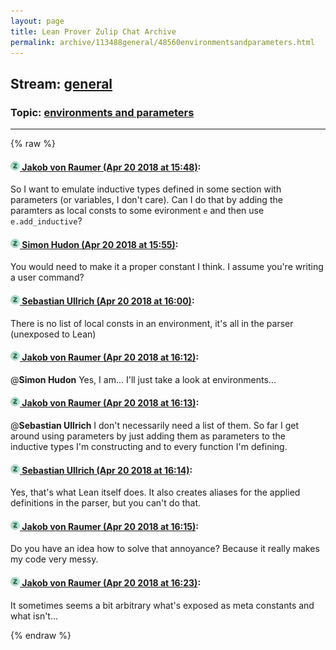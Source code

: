 ```yaml
---
layout: page
title: Lean Prover Zulip Chat Archive 
permalink: archive/113488general/48560environmentsandparameters.html
---
```


## Stream: [general](index.html)
### Topic: [environments and parameters](48560environmentsandparameters.html)

---


{% raw %}
#### [![Click to go to Zulip](../../assets/img/zulip2.png) Jakob von Raumer (Apr 20 2018 at 15:48)](https://leanprover.zulipchat.com/#narrow/stream/113488-general/topic/environments%20and%20parameters/near/125449732):
So I want to emulate inductive types defined in some section with parameters (or variables, I don't care). Can I do that by adding the paramters as local consts to some evironment `e` and then use `e.add_inductive`?

#### [![Click to go to Zulip](../../assets/img/zulip2.png) Simon Hudon (Apr 20 2018 at 15:55)](https://leanprover.zulipchat.com/#narrow/stream/113488-general/topic/environments%20and%20parameters/near/125449994):
You would need to make it a proper constant I think. I assume you're writing a user command?

#### [![Click to go to Zulip](../../assets/img/zulip2.png) Sebastian Ullrich (Apr 20 2018 at 16:00)](https://leanprover.zulipchat.com/#narrow/stream/113488-general/topic/environments%20and%20parameters/near/125450242):
There is no list of local consts in an environment, it's all in the parser (unexposed to Lean)

#### [![Click to go to Zulip](../../assets/img/zulip2.png) Jakob von Raumer (Apr 20 2018 at 16:12)](https://leanprover.zulipchat.com/#narrow/stream/113488-general/topic/environments%20and%20parameters/near/125450717):
@**Simon Hudon** Yes, I am... I'll just take a look at environments...

#### [![Click to go to Zulip](../../assets/img/zulip2.png) Jakob von Raumer (Apr 20 2018 at 16:13)](https://leanprover.zulipchat.com/#narrow/stream/113488-general/topic/environments%20and%20parameters/near/125450747):
@**Sebastian Ullrich** I don't necessarily need a list of them. So far I get around using parameters by just adding them as parameters to the inductive types I'm constructing and to every function I'm defining.

#### [![Click to go to Zulip](../../assets/img/zulip2.png) Sebastian Ullrich (Apr 20 2018 at 16:14)](https://leanprover.zulipchat.com/#narrow/stream/113488-general/topic/environments%20and%20parameters/near/125450823):
Yes, that's what Lean itself does. It also creates aliases for the applied definitions in the parser, but you can't do that.

#### [![Click to go to Zulip](../../assets/img/zulip2.png) Jakob von Raumer (Apr 20 2018 at 16:15)](https://leanprover.zulipchat.com/#narrow/stream/113488-general/topic/environments%20and%20parameters/near/125450856):
Do you have an idea how to solve that annoyance? Because it really makes my code very messy.

#### [![Click to go to Zulip](../../assets/img/zulip2.png) Jakob von Raumer (Apr 20 2018 at 16:23)](https://leanprover.zulipchat.com/#narrow/stream/113488-general/topic/environments%20and%20parameters/near/125451136):
It sometimes seems a bit arbitrary what's exposed as meta constants and what isn't...


{% endraw %}
